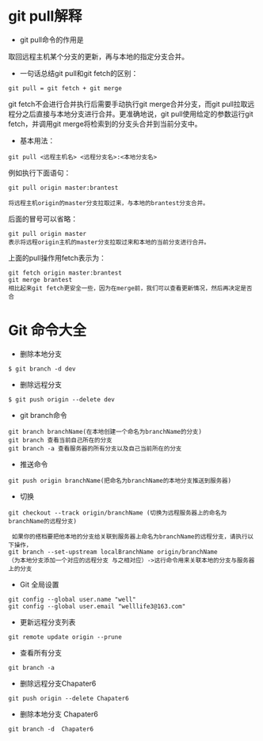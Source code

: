 
# git pull解释
- git pull命令的作用是

取回远程主机某个分支的更新，再与本地的指定分支合并。

- 一句话总结git pull和git fetch的区别：

```
git pull = git fetch + git merge
```

git fetch不会进行合并执行后需要手动执行git merge合并分支，而git pull拉取远程分之后直接与本地分支进行合并。更准确地说，git pull使用给定的参数运行git fetch，并调用git merge将检索到的分支头合并到当前分支中。


- 基本用法：

```
git pull <远程主机名> <远程分支名>:<本地分支名>
```

例如执行下面语句：

```
git pull origin master:brantest 

将远程主机origin的master分支拉取过来，与本地的brantest分支合并。
```


后面的冒号可以省略：

```
git pull origin master
表示将远程origin主机的master分支拉取过来和本地的当前分支进行合并。
```

上面的pull操作用fetch表示为：

```
git fetch origin master:brantest
git merge brantest
相比起来git fetch更安全一些，因为在merge前，我们可以查看更新情况，然后再决定是否合
```
# Git 命令大全
- 删除本地分支
```
$ git branch -d dev
```
- 删除远程分支
```
$ git push origin --delete dev
```

- git branch命令

```
git branch branchName(在本地创建一个命名为branchName的分支)
git branch 查看当前自己所在的分支
git branch -a 查看服务器的所有分支以及自己当前所在的分支
```

- 推送命令
```
git push origin branchName(把命名为branchName的本地分支推送到服务器)
```

- 切换

```
git checkout --track origin/branchName (切换为远程服务器上的命名为branchName的远程分支)

 如果你的搭档要把他本地的分支给关联到服务器上命名为branchName的远程分支，请执行以下操作，
git branch --set-upstream localBranchName origin/branchName  
（为本地分支添加一个对应的远程分支 与之相对应）->这行命令用来关联本地的分支与服务器上的分支
```



- Git 全局设置
```
git config --global user.name "well"
git config --global user.email "welllife3@163.com"
```


- 更新远程分支列表
```
git remote update origin --prune
```

- 查看所有分支
```
git branch -a
```

- 删除远程分支Chapater6
```
git push origin --delete Chapater6
```

- 删除本地分支 Chapater6
```
git branch -d  Chapater6
```


